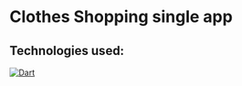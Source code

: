 # Clothes Shopping single app

## Technologies used:

[![Dart](https://skillicons.dev/icons?i=dart)](https://skillicons.dev)
